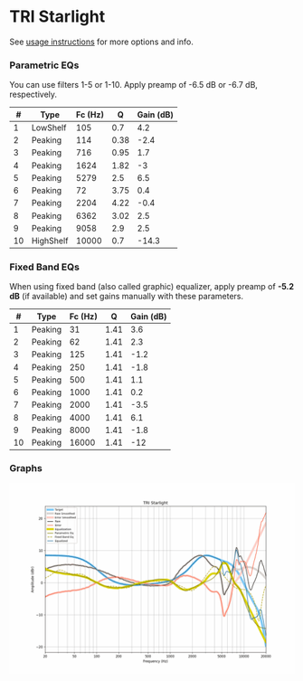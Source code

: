 # TRI Starlight
See [usage instructions](https://github.com/jaakkopasanen/AutoEq#usage) for more options and info.

### Parametric EQs
You can use filters 1-5 or 1-10. Apply preamp of -6.5 dB or -6.7 dB, respectively.

|   # | Type      |   Fc (Hz) |    Q |   Gain (dB) |
|-----|-----------|-----------|------|-------------|
|   1 | LowShelf  |       105 | 0.7  |         4.2 |
|   2 | Peaking   |       114 | 0.38 |        -2.4 |
|   3 | Peaking   |       716 | 0.95 |         1.7 |
|   4 | Peaking   |      1624 | 1.82 |        -3   |
|   5 | Peaking   |      5279 | 2.5  |         6.5 |
|   6 | Peaking   |        72 | 3.75 |         0.4 |
|   7 | Peaking   |      2204 | 4.22 |        -0.4 |
|   8 | Peaking   |      6362 | 3.02 |         2.5 |
|   9 | Peaking   |      9058 | 2.9  |         2.5 |
|  10 | HighShelf |     10000 | 0.7  |       -14.3 |

### Fixed Band EQs
When using fixed band (also called graphic) equalizer, apply preamp of **-5.2 dB** (if available) and set gains manually with these parameters.

|   # | Type    |   Fc (Hz) |    Q |   Gain (dB) |
|-----|---------|-----------|------|-------------|
|   1 | Peaking |        31 | 1.41 |         3.6 |
|   2 | Peaking |        62 | 1.41 |         2.3 |
|   3 | Peaking |       125 | 1.41 |        -1.2 |
|   4 | Peaking |       250 | 1.41 |        -1.8 |
|   5 | Peaking |       500 | 1.41 |         1.1 |
|   6 | Peaking |      1000 | 1.41 |         0.2 |
|   7 | Peaking |      2000 | 1.41 |        -3.5 |
|   8 | Peaking |      4000 | 1.41 |         6.1 |
|   9 | Peaking |      8000 | 1.41 |        -1.8 |
|  10 | Peaking |     16000 | 1.41 |       -12   |

### Graphs
![](./TRI%20Starlight.png)

